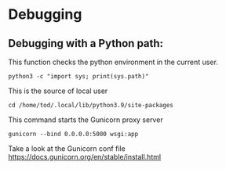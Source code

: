# Debugging

## Debugging with a Python path:

This function checks the python environment in the current user.

```
python3 -c "import sys; print(sys.path)"
```

This is the source of local user 
```
cd /home/tod/.local/lib/python3.9/site-packages
```

This command starts the Gunicorn proxy server
```
gunicorn --bind 0.0.0.0:5000 wsgi:app
```

Take a look at the Gunicorn conf file
https://docs.gunicorn.org/en/stable/install.html
```

```
